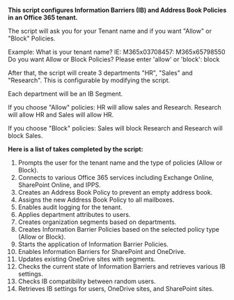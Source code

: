 **This script configures Information Barriers (IB) and Address Book Policies in an Office 365 tenant.**

The script will ask you for your Tenant name and if you want "Allow" or "Block" Policies.

Example:
What is your tenant name? IE: M365x03708457: M365x65798550
Do you want Allow or Block Policies?
Please enter 'allow' or 'block': block

After that, the script will create 3 departments "HR", "Sales" and "Research". This is configurable by modifying the script.

Each department will be an IB Segment.

If you choose "Allow" policies: HR will allow sales and Research. Research will allow HR and Sales will allow HR.

If you choose "Block" policies: Sales will block Research and Research will block Sales.

**Here is a list of takes completed by the script:**
1. Prompts the user for the tenant name and the type of policies (Allow or Block).
2. Connects to various Office 365 services including Exchange Online, SharePoint Online, and IPPS.
3. Creates an Address Book Policy to prevent an empty address book.
4. Assigns the new Address Book Policy to all mailboxes.
5. Enables audit logging for the tenant.
6. Applies department attributes to users.
7. Creates organization segments based on departments.
8. Creates Information Barrier Policies based on the selected policy type (Allow or Block).
9. Starts the application of Information Barrier Policies.
10. Enables Information Barriers for SharePoint and OneDrive.
11. Updates existing OneDrive sites with segments.
12. Checks the current state of Information Barriers and retrieves various IB settings.
13. Checks IB compatibility between random users.
14. Retrieves IB settings for users, OneDrive sites, and SharePoint sites.
